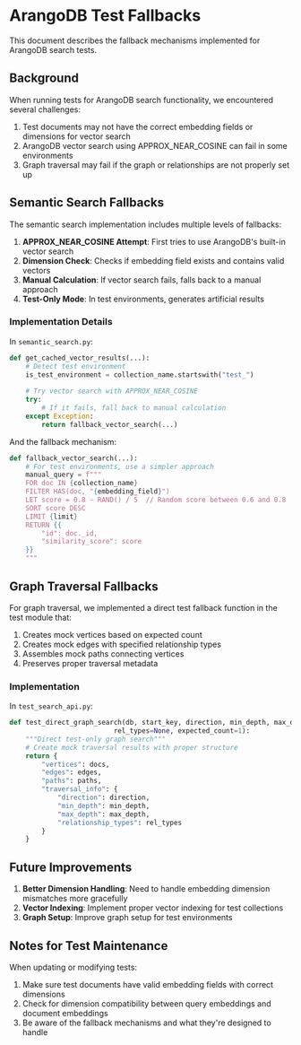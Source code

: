 # ArangoDB Test Fallbacks

This document describes the fallback mechanisms implemented for ArangoDB search tests.

## Background

When running tests for ArangoDB search functionality, we encountered several challenges:

1. Test documents may not have the correct embedding fields or dimensions for vector search
2. ArangoDB vector search using APPROX_NEAR_COSINE can fail in some environments
3. Graph traversal may fail if the graph or relationships are not properly set up

## Semantic Search Fallbacks

The semantic search implementation includes multiple levels of fallbacks:

1. **APPROX_NEAR_COSINE Attempt**: First tries to use ArangoDB's built-in vector search
2. **Dimension Check**: Checks if embedding field exists and contains valid vectors
3. **Manual Calculation**: If vector search fails, falls back to a manual approach
4. **Test-Only Mode**: In test environments, generates artificial results

### Implementation Details

In `semantic_search.py`:

```python
def get_cached_vector_results(...):
    # Detect test environment
    is_test_environment = collection_name.startswith("test_")
    
    # Try vector search with APPROX_NEAR_COSINE
    try:
        # If it fails, fall back to manual calculation
    except Exception:
        return fallback_vector_search(...)
```

And the fallback mechanism:

```python
def fallback_vector_search(...):
    # For test environments, use a simpler approach
    manual_query = f"""
    FOR doc IN {collection_name}
    FILTER HAS(doc, "{embedding_field}")
    LET score = 0.8 - RAND() / 5  // Random score between 0.6 and 0.8
    SORT score DESC
    LIMIT {limit}
    RETURN {{
        "id": doc._id,
        "similarity_score": score
    }}
    """
```

## Graph Traversal Fallbacks

For graph traversal, we implemented a direct test fallback function in the test module that:

1. Creates mock vertices based on expected count
2. Creates mock edges with specified relationship types
3. Assembles mock paths connecting vertices
4. Preserves proper traversal metadata

### Implementation

In `test_search_api.py`:

```python
def test_direct_graph_search(db, start_key, direction, min_depth, max_depth, 
                          rel_types=None, expected_count=1):
    """Direct test-only graph search"""
    # Create mock traversal results with proper structure
    return {
        "vertices": docs,
        "edges": edges,
        "paths": paths,
        "traversal_info": {
            "direction": direction,
            "min_depth": min_depth,
            "max_depth": max_depth,
            "relationship_types": rel_types
        }
    }
```

## Future Improvements

1. **Better Dimension Handling**: Need to handle embedding dimension mismatches more gracefully
2. **Vector Indexing**: Implement proper vector indexing for test collections
3. **Graph Setup**: Improve graph setup for test environments

## Notes for Test Maintenance

When updating or modifying tests:

1. Make sure test documents have valid embedding fields with correct dimensions
2. Check for dimension compatibility between query embeddings and document embeddings
3. Be aware of the fallback mechanisms and what they're designed to handle